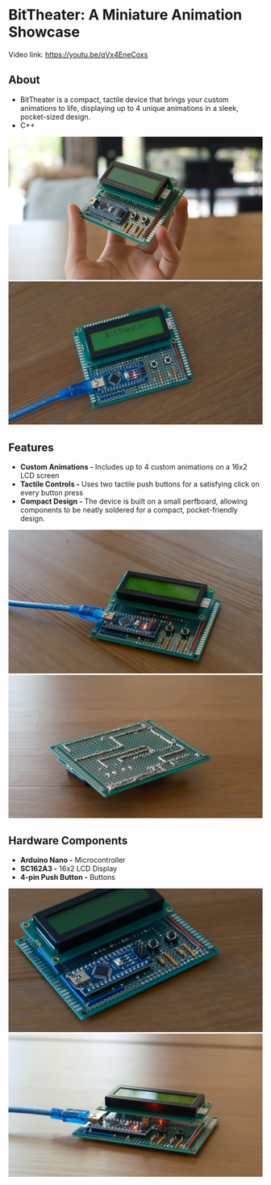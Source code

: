 # BitTheater: A Miniature Animation Showcase

Video link: https://youtu.be/qVx4EneCoxs

## About

- BitTheater is a compact, tactile device that brings your custom animations to life, displaying up to 4 unique animations in a sleek, pocket-sized design.
- C++

![alt text](https://github.com/kyriosaa/bittheater/blob/master/images/bittheater-1.JPG "BitTheater")
![alt text](https://github.com/kyriosaa/bittheater/blob/master/images/bittheater-4.JPG "BitTheater")

## Features

- **Custom Animations -** Includes up to 4 custom animations on a 16x2 LCD screen
- **Tactile Controls -** Uses two tactile push buttons for a satisfying click on every button press
- **Compact Design -** The device is built on a small perfboard, allowing components to be neatly soldered for a compact, pocket-friendly design.

![alt text](https://github.com/kyriosaa/bittheater/blob/master/images/bittheater-3.JPG "BitTheater")
![alt text](https://github.com/kyriosaa/bittheater/blob/master/images/bittheater-6.JPG "BitTheater")

## Hardware Components

- **Arduino Nano -** Microcontroller
- **SC162A3 -** 16x2 LCD Display
- **4-pin Push Button -** Buttons

![alt text](https://github.com/kyriosaa/bittheater/blob/master/images/bittheater-2.JPG "BitTheater")
![alt text](https://github.com/kyriosaa/bittheater/blob/master/images/bittheater-5.JPG "BitTheater")